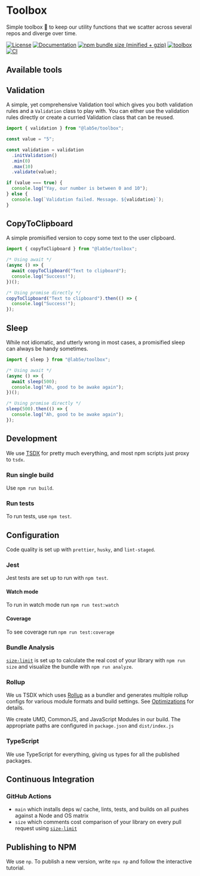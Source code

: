 # Toolbox

Simple toolbox 🧰 to keep our utility functions that we scatter across several repos and diverge over time.

[![License](https://img.shields.io/badge/License-Apache%202.0-blue.svg)](https://opensource.org/licenses/Apache-2.0)
[![Documentation](https://img.shields.io/badge/docs-tsdoc-blue.svg)](https://lab5e.github.io/toolbox)
[![npm bundle size (minified + gzip)](https://img.shields.io/bundlephobia/minzip/@lab5e/toolbox.svg)](#tiny)
[![toolbox](https://img.shields.io/npm/v/@lab5e/toolbox.svg)](https://www.npmjs.com/package/@lab5e/toolbox)
[![CI](https://github.com/lab5e/toolbox/actions/workflows/main.yml/badge.svg)](https://github.com/lab5e/toolbox/actions/workflows/main.yml)

## Available tools

## Validation

A simple, yet comprehensive Validation tool which gives you both validation rules and a `Validation` class to play with. You can either use the validation rules directly or create a curried Validation class that can be reused.

```ts
import { validation } from "@lab5e/toolbox";

const value = "5";

const validation = validation
  .initValidation()
  .min(0)
  .max(10)
  .validate(value);

if (value === true) {
  console.log("Yay, our number is between 0 and 10");
} else {
  console.log(`Validation failed. Message. ${validation}`);
}
```

## CopyToClipboard

A simple promisified version to copy some text to the user clipboard.

```ts
import { copyToClipboard } from "@lab5e/toolbox";

/* Using await */
(async () => {
  await copyToClipboard("Text to clipboard");
  console.log("Success!");
})();

/* Using promise directly */
copyToClipboard("Text to clipboard").then(() => {
  console.log("Success!");
});
```

## Sleep

While not idiomatic, and utterly wrong in most cases, a promisified sleep can always be handy sometimes.

```ts
import { sleep } from "@lab5e/toolbox";

/* Using await */
(async () => {
  await sleep(500);
  console.log("Ah, good to be awake again");
})();

/* Using promise directly */
sleep(500).then(() => {
  console.log("Ah, good to be awake again");
});
```

## Development

We use [TSDX](https://github.com/formium/tsdx) for pretty much everything, and most npm scripts just proxy to `tsdx`.

### Run single build

Use `npm run build`.

### Run tests

To run tests, use `npm test`.

## Configuration

Code quality is set up with `prettier`, `husky`, and `lint-staged`.

### Jest

Jest tests are set up to run with `npm test`.

#### Watch mode

To run in watch mode run `npm run test:watch`

#### Coverage

To see coverage run `npm run test:coverage`

### Bundle Analysis

[`size-limit`](https://github.com/ai/size-limit) is set up to calculate the real cost of your library with `npm run size` and visualize the bundle with `npm run analyze`.

### Rollup

We us TSDX which uses [Rollup](https://rollupjs.org) as a bundler and generates multiple rollup configs for various module formats and build settings. See [Optimizations](#optimizations) for details.

We create UMD, CommonJS, and JavaScript Modules in our build. The appropriate paths are configured in `package.json` and `dist/index.js`

### TypeScript

We use TypeScript for everything, giving us types for all the published packages.

## Continuous Integration

### GitHub Actions

- `main` which installs deps w/ cache, lints, tests, and builds on all pushes against a Node and OS matrix
- `size` which comments cost comparison of your library on every pull request using [`size-limit`](https://github.com/ai/size-limit)

## Publishing to NPM

We use `np`. To publish a new version, write `npx np` and follow the interactive tutorial.
